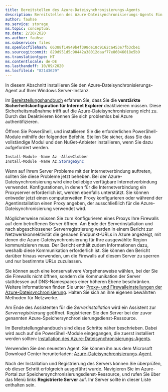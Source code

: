 ```yaml
---
title: Bereitstellen des Azure-Dateisynchronisierungs-Agents
description: Bereitstellen des Azure-Dateisynchronisierungs-Agents Ein gemeinsamer Textblock der Migrationsdokumentation.
author: fauhse
ms.service: storage
ms.topic: conceptual
ms.date: 2/20/2020
ms.author: fauhse
ms.subservice: files
ms.openlocfilehash: 66388f14949b4f398de18c9162ca453e7fb3cbe1
ms.sourcegitcommit: 829d951d5c90442a38012daaf77e86046018e5b9
ms.translationtype: HT
ms.contentlocale: de-DE
ms.lasthandoff: 10/09/2020
ms.locfileid: "82143629"
---
```

In diesem Abschnitt installieren Sie den Azure-Dateisynchronisierungs-Agent auf Ihrer Windows Server-Instanz.

Im [Bereitstellungshandbuch](../articles/storage/files/storage-sync-files-deployment-guide.md) erfahren Sie, dass Sie die **verstärkte Sicherheitskonfiguration für Internet Explorer** deaktivieren müssen. Diese Sicherheitsmaßnahme trifft auf die Azure-Dateisynchronisierung nicht zu. Durch das Deaktivieren können Sie sich problemlos bei Azure authentifizieren.

Öffnen Sie PowerShell, und installieren Sie die erforderlichen PowerShell-Module mithilfe der folgenden Befehle. Stellen Sie sicher, dass Sie das vollständige Modul und den NuGet-Anbieter installieren, wenn Sie dazu aufgefordert werden.

```powershell
Install-Module -Name Az -AllowClobber
Install-Module -Name Az.StorageSync
```

Wenn auf Ihrem Server Probleme mit der Internetverbindung auftreten, sollten Sie diese Probleme jetzt beheben. Bei der Azure-Dateisynchronisierung wird eine beliebige verfügbare Internetverbindung verwendet. Konfigurationen, in denen für die Internetverbindung ein Proxyserver erforderlich ist, werden ebenfalls unterstützt. Sie können entweder jetzt einen computerweiten Proxy konfigurieren oder während der Agentinstallation einen Proxy angeben, der ausschließlich für die Azure-Dateisynchronisierung verwendet wird.

Möglicherweise müssen Sie zum Konfigurieren eines Proxys Ihre Firewalls auf dem betroffenen Server öffnen. Am Ende der Serverinstallation und nach abgeschlossener Serverregistrierung werden in einem Bericht zur Netzwerkkonnektivität die genauen Endpunkt-URLs in Azure angezeigt, mit denen die Azure-Dateisynchronisierung für Ihre ausgewählte Region kommunizieren muss. Der Bericht enthält zudem Informationen dazu, weshalb diese Kommunikation erforderlich ist. Sie können den Bericht darüber hinaus verwenden, um die Firewalls auf diesem Server zu sperren und nur bestimmte URLs zuzulassen.

Sie können auch eine konservativere Vorgehensweise wählen, bei der Sie die Firewalls nicht öffnen, sondern die Kommunikation der Server stattdessen auf DNS-Namespaces einer höheren Ebene beschränken. Weitere Informationen finden Sie unter [Proxy- und Firewalleinstellungen der Azure-Dateisynchronisierung](../articles/storage/files/storage-sync-files-firewall-and-proxy.md). Halten Sie sich an ihre eigenen bewährten Methoden für Netzwerke.

Am Ende des Assistenten für die *Serverinstallation* wird ein Assistent zur *Serverregistrierung* geöffnet. Registrieren Sie den Server bei der zuvor genannten Azure-Speichersynchronisierungsdienst-Ressource.

Im Bereitstellungshandbuch sind diese Schritte näher beschrieben. Dabei wird auch auf die PowerShell-Module eingegangen, die zuerst installiert werden sollten: [Installation des Azure-Dateisynchronisierungs-Agents](../articles/storage/files/storage-sync-files-deployment-guide.md).

Verwenden Sie den neuesten Agent. Sie können ihn aus dem Microsoft Download Center herunterladen: [Azure-Dateisynchronisierungs-Agent](https://aka.ms/AFS/agent "Download des Azure-Dateisynchronisierungs-Agents").

Nach der Installation und Registrierung des Servers können Sie überprüfen, ob dieser Schritt erfolgreich ausgeführt wurde. Navigieren Sie im Azure-Portal zur Speichersynchronisierungsdienst-Ressource, und rufen Sie über das Menü links **Registrierte Server** auf. Ihr Server sollte in dieser Liste enthalten sein.
